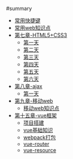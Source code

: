 #summary 
* [常用快捷键](common_shortcuts.md)
* [常用web知识点](common_knowledge_point.md)
* [第七章-HTML5+CSS3]()
	* [第一天](chapter07_HTML5+CSS3/HTML5+CSS3_day01.md) 
	* [第二天](chapter07_HTML5+CSS3/HTML5+CSS3_day02.md) 
	* [第三天](chapter07_HTML5+CSS3/HTML5+CSS3_day03.md) 
	* [第四天](chapter07_HTML5+CSS3/HTML5+CSS3_day04.md) 
	* [第五天](chapter07_HTML5+CSS3/HTML5+CSS3_day05.md) 
	* [第六天](chapter07_HTML5+CSS3/HTML5+CSS3_day06.md) 
* [第八章-ajax]()
	* [第一天](chapter8_ajax/ajax_day01.md) 
* [第九章-移动web]()
	* [移动web知识点](chapter09_移动web/移动web知识点.md)
* [第十五章-vue框架]() 
	* [项目搭建](chapter15_vue框架/项目搭建.md) 
	* [vue基础知识](chapter15_vue框架/vue基础知识.md) 
	* [webpack打包](chapter15_vue框架/webpack打包.md)
	* [vue-router](chapter15_vue框架/vue-router.md)
	* [vue-resource](chapter15_vue框架/vue-resource.md)
